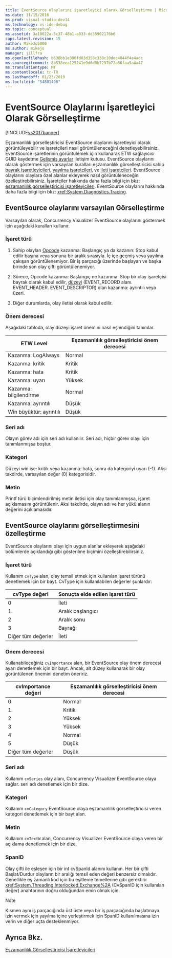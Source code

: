 ```yaml
---
title: EventSource olaylarını işaretleyici olarak Görselleştirme | Microsoft Docs
ms.date: 11/15/2016
ms.prod: visual-studio-dev14
ms.technology: vs-ide-debug
ms.topic: conceptual
ms.assetid: 3a10022a-5c37-48b1-a833-dd35902176b6
caps.latest.revision: 15
author: MikeJo5000
ms.author: mikejo
manager: jillfra
ms.openlocfilehash: b638bb1e300fd03d358c338c10dec4844f4e4adc
ms.sourcegitcommit: 8b538eea125241e9d6d8b7297b72a66faa9a4a47
ms.translationtype: MT
ms.contentlocale: tr-TR
ms.lasthandoff: 01/23/2019
ms.locfileid: "54801498"
---
```

# <a name="visualizing-eventsource-events-as-markers"></a>EventSource Olaylarını İşaretleyici Olarak Görselleştirme
[!INCLUDE[vs2017banner](../includes/vs2017banner.md)]

Eşzamanlılık görselleştiricisi EventSource olaylarını işaretleyici olarak görüntüleyebilir ve işaretçileri nasıl görüntüleneceğini denetleyebilirsiniz. EventSource işaretlerinin görüntülemek için kullanarak ETW sağlayıcısı GUID kaydetme [Gelişmiş ayarlar](../profiling/advanced-settings-dialog-box-concurrency-visualizer.md) iletişim kutusu. EventSource olaylarını olarak göstermek için varsayılan kuralları eşzamanlılık görselleştiricisi sahip [bayrak işaretleyicileri](../profiling/flag-markers.md), [yayılma işaretçileri](../profiling/span-markers.md), ve [ileti işaretçileri](../profiling/message-markers.md). EventSource olaylarını olaylara özel alanlar ekleyerek nasıl görüntüleneceğini özelleştirebilirsiniz. İşaretçiler hakkında daha fazla bilgi için bkz: [eşzamanlılık görselleştiricisi işaretleyicileri](../profiling/concurrency-visualizer-markers.md). EventSource olaylarını hakkında daha fazla bilgi için bkz: <xref:System.Diagnostics.Tracing>.  
  
## <a name="default-visualization-of-eventsource-events"></a>EventSource olaylarını varsayılan Görselleştirme  
 Varsayılan olarak, Concurrency Visualizer EventSource olaylarını göstermek için aşağıdaki kuralları kullanır.  
  
### <a name="marker-type"></a>İşaret türü  
  
1.  Sahip olayları [Opcode](http://msdn.microsoft.com/d97953df-669b-4c55-b1a8-925022b339b7) kazanma: Başlangıç ya da kazanın: Stop kabul edilir başına veya sonuna bir aralık sırasıyla.  İç içe geçmiş veya yayılma çakışan görüntülenemiyor. Bir iş parçacığı üzerinde başlayan ve başka birinde son olay çifti görüntülenemiyor.  
  
2.  Sürece, Opcode kazanma: Başlangıç ne kazanma: Stop bir olay işaretçisi bayrak olarak kabul edilir, [düzeyi](http://msdn.microsoft.com/dfa4e0a9-4d89-4f50-aef9-1dae0dc11726) (EVENT_RECORD alanı. EVENT_HEADER. EVENT_DESCRIPTOR) olan kazanma: ayrıntılı veya üzeri.  
  
3.  Diğer durumlarda, olay iletisi olarak kabul edilir.  
  
### <a name="importance"></a>Önem derecesi  
 Aşağıdaki tabloda, olay düzeyi işaret önemini nasıl eşlendiğini tanımlar.  
  
|ETW Level|Eşzamanlılık görselleştiricisi önem derecesi|  
|---------------|---------------------------------------|  
|Kazanma: LogAlways|Normal|  
|Kazanma: kritik|Kritik|  
|Kazanma: hata|Kritik|  
|Kazanma: uyarı|Yüksek|  
|Kazanma: bilgilendirme|Normal|  
|Kazanma: ayrıntılı|Düşük|  
|Win büyüktür: ayrıntılı|Düşük|  
  
### <a name="series-name"></a>Seri adı  
 Olayın görev adı için seri adı kullanılır. Seri adı, hiçbir görev olayı için tanımlanmışsa boştur.  
  
### <a name="category"></a>Kategori  
 Düzeyi win ise: kritik veya kazanma: hata, sonra da kategoriyi uyarı (-1). Aksi takdirde, varsayılan değer (0) kategorisidir.  
  
### <a name="text"></a>Metin  
 Printf türü biçimlendirilmiş metin iletisi için olay tanımlanmışsa, işaret açıklamasını görüntülenir. Aksi takdirde, olayın adı ve her yükü alanın değerini açıklamasıdır.  
  
## <a name="customizing-visualization-of-eventsource-events"></a>EventSource olaylarını görselleştirmesini özelleştirme  
 EventSource olaylarını olayı için uygun alanlar ekleyerek aşağıdaki bölümlerde açıklandığı gibi gösterilme biçimini özelleştirebilirsiniz.  
  
### <a name="marker-type"></a>İşaret türü  
 Kullanım `cvType` alan, olay temsil etmek için kullanılan işaret türünü denetlemek için bir bayt. CvType için kullanılabilen değerler şunlardır:  
  
|cvType değeri|Sonuçta elde edilen işaret türü|  
|------------------|---------------------------|  
|0|İleti|  
|1.|Aralık başlangıcı|  
|2|Aralık sonu|  
|3|Bayrağı|  
|Diğer tüm değerler|İleti|  
  
### <a name="importance"></a>Önem derecesi  
 Kullanabileceğiniz `cvImportance` alan, bir EventSource olay önem derecesi ayarı denetlemek için bir bayt. Ancak, alt düzey kullanarak bir olay görüntülenen önemini denetim öneririz.  
  
|cvImportance değeri|Eşzamanlılık görselleştiricisi önem derecesi|  
|------------------------|---------------------------------------|  
|0|Normal|  
|1.|Kritik|  
|2|Yüksek|  
|3|Yüksek|  
|4|Normal|  
|5|Düşük|  
|Diğer tüm değerler|Düşük|  
  
### <a name="series-name"></a>Seri adı  
 Kullanım `cvSeries` olay alanı, Concurrency Visualizer EventSource olaya sağlar. seri adı denetlemek için bir dize.  
  
### <a name="category"></a>Kategori  
 Kullanım `cvCategory` EventSource olaya eşzamanlılık görselleştiricisi veren kategori denetlemek için bir bayt alan.  
  
### <a name="text"></a>Metin  
 Kullanım `cvTextW` alan, Concurrency Visualizer EventSource olaya veren bir açıklama denetlemek için bir dize.  
  
### <a name="spanid"></a>SpanID  
 Olay çifti ile eşleşen için bir int cvSpanId alanını kullanın. Her bir çifti Başlat/Durdur olayların bir aralığı temsil eden değeri benzersiz olmalıdır. Genellikle eş zamanlı kod için bu eşitleme temellerine gibi gerektirir <xref:System.Threading.Interlocked.Exchange%2A> (CvSpanID için kullanılan değer) anahtarının doğru olduğundan emin olmak için.  
  
> [!NOTE]
>  Kısmen aynı iş parçacığında üst üste veya bir iş parçacığında başlatmaya izin vermek için yayılma içine yerleştirmek için SpanID kullanılmasına izin verin ve diğer uçta desteklenmiyor.  
  
## <a name="see-also"></a>Ayrıca Bkz.  
 [Eşzamanlılık Görselleştiricisi İşaretleyicileri](../profiling/concurrency-visualizer-markers.md)
